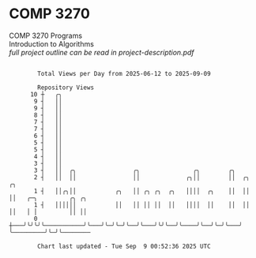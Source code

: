 # COMP 3270
COMP 3270 Programs  
Introduction to Algorithms  
*full project outline can be read in project-description.pdf*

```

        Total Views per Day from 2025-06-12 to 2025-09-09

        Repository Views
      10 ┼   ╭╮
       9 ┤   ││
       9 ┤   ││
       8 ┤   ││
       7 ┤   ││
       7 ┤   ││
       6 ┤   ││
       5 ┤   ││
       5 ┤   ││
       4 ┤   ││
       3 ┤   ││
       3 ┤   ││  ╭╮                ╭╮               ╭╮        ╭╮
       2 ┤   ││  ││                ││             ╭╮││        ││  ╭╮ ╭╮
       1 ┤   ││╭╮││           ╭╮   ││ ╭╮ ╭╮  ╭╮   ││││  ╭╮    ││  ││ ││   ╭─╮         ╭╮ ╭╮
       1 ┤   ││││││           ││   ││ ││ ││  ││   ││││  ││    ││  ││ ││   │ │         ││ ││
       0 ┼───╯╰╯╰╯╰───────────╯╰───╯╰─╯╰─╯╰──╯╰───╯╰╯╰──╯╰────╯╰──╯╰─╯╰───╯ ╰─────────╯╰─╯╰────────

        Chart last updated - Tue Sep  9 00:52:36 2025 UTC
        
```
